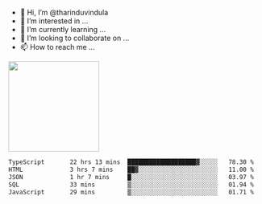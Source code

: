 - 👋 Hi, I’m @tharinduvindula
- 👀 I’m interested in ...
- 🌱 I’m currently learning ...
- 💞️ I’m looking to collaborate on ...
- 📫 How to reach me ...

<!---
tharinduvindula/tharinduvindula is a ✨ special ✨ repository because its `README.md` (this file) appears on your GitHub profile.
You can click the Preview link to take a look at your changes.
--->

<img height="180em" src="https://github-readme-stats.vercel.app/api?username=tharinduvindula&show_icons=true&hide_border=false&&count_private=true&include_all_commits=true" />


<!--START_SECTION:waka-->

```txt
TypeScript       22 hrs 13 mins  ███████████████████▓░░░░░   78.30 %
HTML             3 hrs 7 mins    ██▓░░░░░░░░░░░░░░░░░░░░░░   11.00 %
JSON             1 hr 7 mins     █░░░░░░░░░░░░░░░░░░░░░░░░   03.97 %
SQL              33 mins         ▒░░░░░░░░░░░░░░░░░░░░░░░░   01.94 %
JavaScript       29 mins         ▒░░░░░░░░░░░░░░░░░░░░░░░░   01.71 %
```

<!--END_SECTION:waka-->
